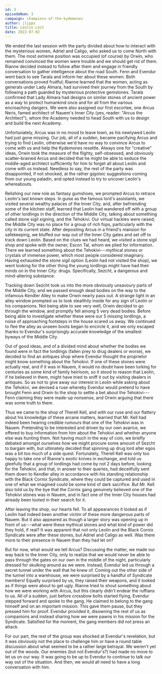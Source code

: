 ```yaml
---
id: 3
episodeNum: 3
campaign: champions-of-the-kydemones
author: jlipps
title: Leolin Lost
date: 2022-07-02
---
```


We ended the last session with the party divided about how to interact with the mysterious women, Adriel and Caligo, who asked us to come North with them. The most extreme position was occupied (of course) by Orwin, who remained convinced the women were trouble and we should get rid of them. Rianne decided instead to follow after them and engage in friendly conversation to gather intelligence about the road South. Fenn and Evendur went back to see Tarala and inform her about these women. Both conversations proved fruitful; Rianne learned that the women, acting as generals under Lady Almara, had survived their journey from the South by following a path guarded by mysterious protective gemstones. Tarala confirmed that Lady Almara had designs on similar stones of ancient power as a way to protect humankind once and for all from the various encroaching dangers. We were also assigned our first escortee, one Arcus Neris, famed architect of Nauem's Inner City (yes, reader: "Arcus the Architect"), whom the Academy needed to head South with us to design and build the next Academy.

Unfortunately, Arcus was in no mood to leave town, as his newlywed Leolin had just gone missing. Our job, all of a sudden, became pacifying Arcus and trying to find Leolin, otherwise we'd have no way to convince Arcus to come with us and help the Kydemones resettle. Always one for "creative" ideas, Orwin took the measure of the flighty, self-obsessed, and obviously scatter-brained Arcus and decided that he might be able to seduce the middle-aged architect sufficiently for him to forget all about Leolin and come with us instead. Needless to say, the rest of the party was disappointed, if not shocked, at the rather gigoloic suggestions coming from our young paladin, and opted instead to try to uncover Leolin's whereabouts.

Relishing our new role as fantasy gumshoes, we prompted Arcus to retrace Leolin's last known steps. In guise as the famous lord's assistants, we visited several wealthy palaces of the Inner City, and, after befriending some of the kitchen staff, learned that Leolin had wandered off with a group of other lordlings in the direction of the Middle City, talking about something called stone sigil signing, and the Tehokivi. Our virtual hackles were raised; the Middle City was no place for a group of rich fops, particularly with the city in its current state. After depositing Arcus in a friend's mansion for safekeeping, we bluffed our way out of the Inner City gates and set off to track down Leolin. Based on the clues we had heard, we visited a stone sigil shop and spoke with the owner, Escon Tal, whom we plied for information. There we learned something about the Tehokivi---mythical stones or crystals of immense power, which most people considered imaginary. Having exhausted the stone sigil option (Leolin had not visited the shop), we went looking for the other thing the young lordlings might have had their minds on in the Inner City: drugs. Specifically, Sezcht, a dangerous and mind-altering substance.

Tracking down Sezcht took us into the more obviously unsavoury parts of the Middle City, and we passed enough dead bodies on the way to the infamous Kendler Alley to make Orwin nearly pass out. A strange light in an alley window prompted us to look stealthily inside for any sign of Leolin or his companions. Not being able to see very well, Orwin decided to go through the window, and promptly fell among 5 very dead bodies. Before being able to investigate whether these were our 5 missing lordlings, a noise of approaching footsteps in the house scared us away. We continued to flee the alley as unseen boots began to encircle it, and we only escaped thanks to Evendur's surprisingly accurate knowledge of the smallest byways of the Middle City.

Out of good ideas, and of a divided mind about whether the bodies we found were in fact the lordlings (fallen prey to drug dealers or worse), we decided to find an antiques shop where Evendur thought the proprietor might know something about the Tehokivi. If one of these stones were actually real, and if it was in Nauem, it would no doubt have been lurking for centuries as some kind of family heirloom, so it stood to reason that Leolin, if he believed in them, might have tried to sniff it out by visiting dealers in antiques. So as not to give away our interest in Leolin while asking about the Tehokivi, we devised a ruse whereby Evendur would pretend to have brought Fenn and Orwin to the shop to settle a bet about the Tehokivi---Fenn claiming they were made-up nonsense, and Orwin arguing that there was some truth to them.

Thus we came to the shop of Therell Kell, and with our ruse and our flattery about his knowledge of these arcane matters, learned that Mr. Kell had indeed been hearing credible rumours that one of the Tehokivi was in Nauem. Pretending to be interested and driven by our own avarice, we offered to buy information from him about the Tehokivi and whether anyone else was hunting them. Not having much in the way of coin, we briefly debated amongst ourselves how we might procure some amount of Sezcht to bargain with, but ultimately decided that spinning up drug lord alter egos was a bit too much of a side quest. Fortunately, Therell Kell was only too happy to take one of Rianne's exotic knives in exchange, and told us gleefully that a group of lordlings had come by not 2 days before, looking for the Tehokivi, and that, in answer to their queries, had deceitfully sent them down to Kendler alley in accordance with his standing relationship with the Black Cornix Syndicate, where they could be captured and used in one of what we imagined could be some kind of dark sacrifice. But Mr. Kell also told us by the bye that the Cornix gang genuinely believed one of the Tehokivi stones was in Nauem, and in fact one of the Inner City houses had already been looted in their search for it.

After leaving the shop, our hearts fell. To all appearances it looked as if Leolin had indeed been another victim of these more dangerous parts of Nauem. But it also appeared as though a larger story was opening up in front of us---what were these mythical stones and what kind of power did they hold, if real? It was apparent that not only Leolin and the Black Cornix Syndicate were after these stones, but Adriel and Caligo as well. Was there more to their presence in Nauem than they had let on?

But for now, what would we tell Arcus? Discussing the matter, we made our way back to the Inner City, only to realize that we would never be able to pass through the gates on our own in the middle of the night, particularly dressed for skulking around as we were. Instead, Evendur led us through a secret tunnel under the wall that he knew of. Coming out the other side of the tunnel into a warehouse, we were surprised by a handful of Syndicate members! Equally surprised by us, they raised their weapons, and it looked as if things were about to get ugly. Rianne tried to shout something about how we were working with Arcus, but this clearly didn't endear the ruffians to us. All of a sudden, just before crossbow bolts started flying, Evendur stepped forward and spoke to the gang. He claimed to belong to the gang himself and on an important mission. This gave them pause, but they pressed him for proof. Evendur provided it, disowning the rest of us as companions and instead sharing how we were pawns in his mission for the Syndicate. Satisfied for the moment, the gang members did not press an attack.

For our part, the rest of the group was shocked at Evendur's revelation, but it was obviously not the place to challenge him or have a round table discussion about what seemed to be a rather large betrayal. We weren't yet out of the woods. Our enemies (but not Evendur's?) had made no move to let us on our way. It was going to be up to Evendur to continue to talk our way out of the situation. And then, we would all need to have a long conversation with him.
